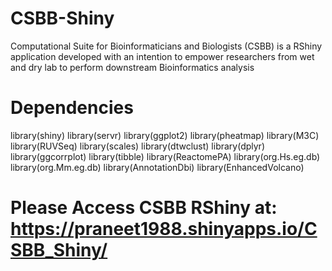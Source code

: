 # CSBB-Shiny
Computational Suite for Bioinformaticians and Biologists (CSBB) is a RShiny application developed with an intention to empower researchers from wet and dry lab to perform downstream Bioinformatics analysis

# Dependencies
library(shiny)
library(servr)
library(ggplot2)
library(pheatmap)
library(M3C)
library(RUVSeq)
library(scales)
library(dtwclust)
library(dplyr)
library(ggcorrplot)
library(tibble)
library(ReactomePA)
library(org.Hs.eg.db)
library(org.Mm.eg.db)
library(AnnotationDbi)
library(EnhancedVolcano)

# Please Access CSBB RShiny at: https://praneet1988.shinyapps.io/CSBB_Shiny/
